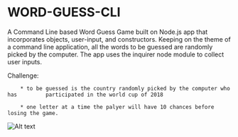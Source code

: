 # WORD-GUESS-CLI
A Command Line based Word Guess Game built on Node.js app that incorporates objects, user-input, and constructors. Keeping on the theme of a command line application, all the words to be guessed are randomly picked by the computer. 
The app uses the inquirer node module to collect user inputs.

Challenge: 

        * to be guessed is the country randomly picked by the computer who has         participated in the world cup of 2018

        * one letter at a time the palyer will have 10 chances before losing the game. 



![Alt text](relative/path/to/screenshot.png?raw=true "scrrenshot")